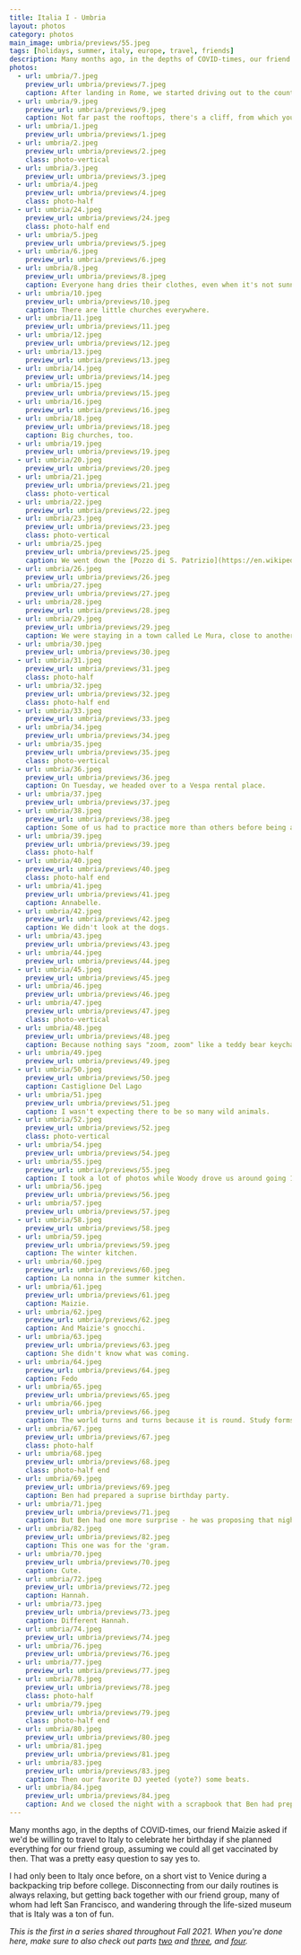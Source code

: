 ```yaml
---
title: Italia I - Umbria
layout: photos
category: photos
main_image: umbria/previews/55.jpeg
tags: [holidays, summer, italy, europe, travel, friends]
description: Many months ago, in the depths of COVID-times, our friend Maizie asked if we'd be willing to travel to Italy to celebrate her birthday if she planned everything for our friend group, assuming we could all get vaccinated by then. That was a pretty easy question to say yes to.
photos:
  - url: umbria/7.jpeg
    preview_url: umbria/previews/7.jpeg
    caption: After landing in Rome, we started driving out to the countryside. On our way, I did some spontaneous research and decided to stop at a town called [Orvieto](https://en.wikipedia.org/wiki/Orvieto). The city is an old fortress built atop a mountain, which makes for great views of the surrounding area.
  - url: umbria/9.jpeg
    preview_url: umbria/previews/9.jpeg
    caption: Not far past the rooftops, there's a cliff, from which you can see the valley and hills below.
  - url: umbria/1.jpeg
    preview_url: umbria/previews/1.jpeg
  - url: umbria/2.jpeg
    preview_url: umbria/previews/2.jpeg
    class: photo-vertical
  - url: umbria/3.jpeg
    preview_url: umbria/previews/3.jpeg
  - url: umbria/4.jpeg
    preview_url: umbria/previews/4.jpeg
    class: photo-half
  - url: umbria/24.jpeg
    preview_url: umbria/previews/24.jpeg
    class: photo-half end
  - url: umbria/5.jpeg
    preview_url: umbria/previews/5.jpeg
  - url: umbria/6.jpeg
    preview_url: umbria/previews/6.jpeg
  - url: umbria/8.jpeg
    preview_url: umbria/previews/8.jpeg
    caption: Everyone hang dries their clothes, even when it's not sunny out.
  - url: umbria/10.jpeg
    preview_url: umbria/previews/10.jpeg
    caption: There are little churches everywhere.
  - url: umbria/11.jpeg
    preview_url: umbria/previews/11.jpeg
  - url: umbria/12.jpeg
    preview_url: umbria/previews/12.jpeg
  - url: umbria/13.jpeg
    preview_url: umbria/previews/13.jpeg
  - url: umbria/14.jpeg
    preview_url: umbria/previews/14.jpeg
  - url: umbria/15.jpeg
    preview_url: umbria/previews/15.jpeg
  - url: umbria/16.jpeg
    preview_url: umbria/previews/16.jpeg
  - url: umbria/18.jpeg
    preview_url: umbria/previews/18.jpeg
    caption: Big churches, too.
  - url: umbria/19.jpeg
    preview_url: umbria/previews/19.jpeg
  - url: umbria/20.jpeg
    preview_url: umbria/previews/20.jpeg
  - url: umbria/21.jpeg
    preview_url: umbria/previews/21.jpeg
    class: photo-vertical
  - url: umbria/22.jpeg
    preview_url: umbria/previews/22.jpeg
  - url: umbria/23.jpeg
    preview_url: umbria/previews/23.jpeg
    class: photo-vertical
  - url: umbria/25.jpeg
    preview_url: umbria/previews/25.jpeg
    caption: We went down the [Pozzo di S. Patrizio](https://en.wikipedia.org/wiki/Pozzo_di_S._Patrizio), or St. Patrick's well, a 500 year old structure. Quod natura munimento inviderat industria adiecit.
  - url: umbria/26.jpeg
    preview_url: umbria/previews/26.jpeg
  - url: umbria/27.jpeg
    preview_url: umbria/previews/27.jpeg
  - url: umbria/28.jpeg
    preview_url: umbria/previews/28.jpeg
  - url: umbria/29.jpeg
    preview_url: umbria/previews/29.jpeg
    caption: We were staying in a town called Le Mura, close to another old fortress town called Panicale. We went there to sightsee and grab lunch.
  - url: umbria/30.jpeg
    preview_url: umbria/previews/30.jpeg
  - url: umbria/31.jpeg
    preview_url: umbria/previews/31.jpeg
    class: photo-half
  - url: umbria/32.jpeg
    preview_url: umbria/previews/32.jpeg
    class: photo-half end
  - url: umbria/33.jpeg
    preview_url: umbria/previews/33.jpeg
  - url: umbria/34.jpeg
    preview_url: umbria/previews/34.jpeg
  - url: umbria/35.jpeg
    preview_url: umbria/previews/35.jpeg
    class: photo-vertical
  - url: umbria/36.jpeg
    preview_url: umbria/previews/36.jpeg
    caption: On Tuesday, we headed over to a Vespa rental place.
  - url: umbria/37.jpeg
    preview_url: umbria/previews/37.jpeg
  - url: umbria/38.jpeg
    preview_url: umbria/previews/38.jpeg
    caption: Some of us had to practice more than others before being allowed to ride around the lake.
  - url: umbria/39.jpeg
    preview_url: umbria/previews/39.jpeg
    class: photo-half
  - url: umbria/40.jpeg
    preview_url: umbria/previews/40.jpeg
    class: photo-half end
  - url: umbria/41.jpeg
    preview_url: umbria/previews/41.jpeg
    caption: Annabelle.
  - url: umbria/42.jpeg
    preview_url: umbria/previews/42.jpeg
    caption: We didn't look at the dogs.
  - url: umbria/43.jpeg
    preview_url: umbria/previews/43.jpeg
  - url: umbria/44.jpeg
    preview_url: umbria/previews/44.jpeg
  - url: umbria/45.jpeg
    preview_url: umbria/previews/45.jpeg
  - url: umbria/46.jpeg
    preview_url: umbria/previews/46.jpeg
  - url: umbria/47.jpeg
    preview_url: umbria/previews/47.jpeg
    class: photo-vertical
  - url: umbria/48.jpeg
    preview_url: umbria/previews/48.jpeg
    caption: Because nothing says "zoom, zoom" like a teddy bear keychain. 
  - url: umbria/49.jpeg
    preview_url: umbria/previews/49.jpeg
  - url: umbria/50.jpeg
    preview_url: umbria/previews/50.jpeg
    caption: Castiglione Del Lago
  - url: umbria/51.jpeg
    preview_url: umbria/previews/51.jpeg
    caption: I wasn't expecting there to be so many wild animals.
  - url: umbria/52.jpeg
    preview_url: umbria/previews/52.jpeg
    class: photo-vertical
  - url: umbria/54.jpeg
    preview_url: umbria/previews/54.jpeg
  - url: umbria/55.jpeg
    preview_url: umbria/previews/55.jpeg
    caption: I took a lot of photos while Woody drove us around going 100km/h.
  - url: umbria/56.jpeg
    preview_url: umbria/previews/56.jpeg
  - url: umbria/57.jpeg
    preview_url: umbria/previews/57.jpeg
  - url: umbria/58.jpeg
    preview_url: umbria/previews/58.jpeg
  - url: umbria/59.jpeg
    preview_url: umbria/previews/59.jpeg
    caption: The winter kitchen.
  - url: umbria/60.jpeg
    preview_url: umbria/previews/60.jpeg
    caption: La nonna in the summer kitchen.
  - url: umbria/61.jpeg
    preview_url: umbria/previews/61.jpeg
    caption: Maizie.
  - url: umbria/62.jpeg
    preview_url: umbria/previews/62.jpeg
    caption: And Maizie's gnocchi.
  - url: umbria/63.jpeg
    preview_url: umbria/previews/63.jpeg
    caption: She didn't know what was coming.
  - url: umbria/64.jpeg
    preview_url: umbria/previews/64.jpeg
    caption: Fedo
  - url: umbria/65.jpeg
    preview_url: umbria/previews/65.jpeg
  - url: umbria/66.jpeg
    preview_url: umbria/previews/66.jpeg
    caption: The world turns and turns because it is round. Study forms culture, and work forms wealth.
  - url: umbria/67.jpeg
    preview_url: umbria/previews/67.jpeg
    class: photo-half
  - url: umbria/68.jpeg
    preview_url: umbria/previews/68.jpeg
    class: photo-half end
  - url: umbria/69.jpeg
    preview_url: umbria/previews/69.jpeg
    caption: Ben had prepared a suprise birthday party.
  - url: umbria/71.jpeg
    preview_url: umbria/previews/71.jpeg
    caption: But Ben had one more surprise - he was proposing that night!
  - url: umbria/82.jpeg
    preview_url: umbria/previews/82.jpeg
    caption: This one was for the 'gram.
  - url: umbria/70.jpeg
    preview_url: umbria/previews/70.jpeg
    caption: Cute.
  - url: umbria/72.jpeg
    preview_url: umbria/previews/72.jpeg
    caption: Hannah.
  - url: umbria/73.jpeg
    preview_url: umbria/previews/73.jpeg
    caption: Different Hannah.
  - url: umbria/74.jpeg
    preview_url: umbria/previews/74.jpeg
  - url: umbria/76.jpeg
    preview_url: umbria/previews/76.jpeg
  - url: umbria/77.jpeg
    preview_url: umbria/previews/77.jpeg
  - url: umbria/78.jpeg
    preview_url: umbria/previews/78.jpeg
    class: photo-half
  - url: umbria/79.jpeg
    preview_url: umbria/previews/79.jpeg
    class: photo-half end
  - url: umbria/80.jpeg
    preview_url: umbria/previews/80.jpeg
  - url: umbria/81.jpeg
    preview_url: umbria/previews/81.jpeg
  - url: umbria/83.jpeg
    preview_url: umbria/previews/83.jpeg
    caption: Then our favorite DJ yeeted (yote?) some beats.
  - url: umbria/84.jpeg
    preview_url: umbria/previews/84.jpeg
    caption: And we closed the night with a scrapbook that Ben had prepared for Maizie, which all of us had signed.
---
```


Many months ago, in the depths of COVID-times, our friend Maizie asked if we'd be willing to travel to Italy to celebrate her birthday if she planned everything for our friend group, assuming we could all get vaccinated by then. That was a pretty easy question to say yes to.

I had only been to Italy once before, on a short vist to Venice during a backpacking trip before college. Disconnecting from our daily routines is always relaxing, but getting back together with our friend group, many of whom had left San Francisco, and wandering through the life-sized museum that is Italy was a ton of fun.

_This is the first in a series shared throughout Fall 2021. When you're done here, make sure to also check out parts [two](/photos/2021/10/19/florence/) and [three](/photos/2021/10/31/roma/), and [four](/photos/2021/11/12/positano/)._